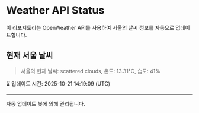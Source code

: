 
# Weather API Status

이 리포지토리는 OpenWeather API를 사용하여 서울의 날씨 정보를 자동으로 업데이트합니다.

## 현재 서울 날씨
> 서울의 현재 날씨: scattered clouds, 온도: 13.31°C, 습도: 41%

⏳ 업데이트 시간: 2025-10-21 14:19:09 (UTC)

---
자동 업데이트 봇에 의해 관리됩니다.
